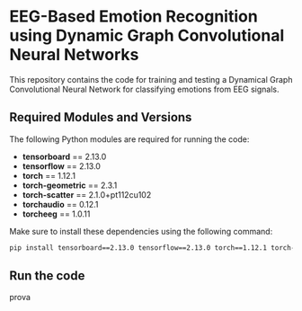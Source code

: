 # EEG-Based Emotion Recognition using Dynamic Graph Convolutional Neural Networks

This repository contains the code for training and testing a Dynamical Graph Convolutional Neural Network for classifying emotions from EEG signals.

## Required Modules and Versions

The following Python modules are required for running the code:

- **tensorboard** == 2.13.0
- **tensorflow** == 2.13.0
- **torch** == 1.12.1
- **torch-geometric** == 2.3.1
- **torch-scatter** == 2.1.0+pt112cu102
- **torchaudio** == 0.12.1
- **torcheeg** == 1.0.11

Make sure to install these dependencies using the following command:

```bash
pip install tensorboard==2.13.0 tensorflow==2.13.0 torch==1.12.1 torch-geometric==2.3.1 torch-scatter==2.1.0+pt112cu102 torchaudio==0.12.1 torcheeg==1.0.11
```

## Run the code

prova

